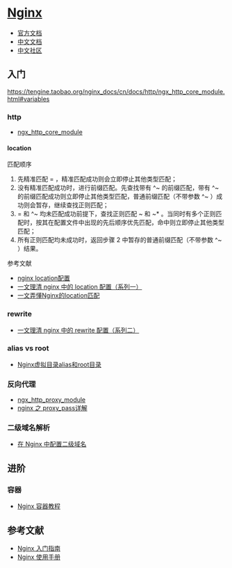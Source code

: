 # [Nginx](https://nginx.org/)

- [官方文档](https://nginx.org/en/docs/)
- [中文文档](https://tengine.taobao.org/nginx_docs/cn/docs/)
- [中文社区](https://www.nginx.org.cn/)

## 入门

https://tengine.taobao.org/nginx_docs/cn/docs/http/ngx_http_core_module.html#variables

### http

- [ngx_http_core_module](https://tengine.taobao.org/nginx_docs/cn/docs/http/ngx_http_core_module.html#location)

#### location

匹配顺序

1. 先精准匹配 = ，精准匹配成功则会立即停止其他类型匹配；
2. 没有精准匹配成功时，进行前缀匹配。先查找带有 ^~ 的前缀匹配，带有 ^~ 的前缀匹配成功则立即停止其他类型匹配，普通前缀匹配（不带参数 ^~ ）成功则会暂存，继续查找正则匹配；
3. = 和 ^~ 均未匹配成功前提下，查找正则匹配 ~ 和 ~* 。当同时有多个正则匹配时，按其在配置文件中出现的先后顺序优先匹配，命中则立即停止其他类型匹配；
4. 所有正则匹配均未成功时，返回步骤 2 中暂存的普通前缀匹配（不带参数 ^~ ）结果。


参考文献

- [nginx location配置](https://segmentfault.com/a/1190000022173920)
- [一文理清 nginx 中的 location 配置（系列一）](https://segmentfault.com/a/1190000022315733)
- [一文弄懂Nginx的location匹配](https://segmentfault.com/a/1190000013267839)

### rewrite

- [一文理清 nginx 中的 rewrite 配置（系列二）](https://segmentfault.com/a/1190000022407797)

### alias vs root

- [Nginx虚拟目录alias和root目录](https://cloud.tencent.com/developer/article/1026992)

### 反向代理

- [ngx_http_proxy_module](https://tengine.taobao.org/nginx_docs/cn/docs/http/ngx_http_proxy_module.html)
- [nginx 之 proxy_pass详解](https://www.jianshu.com/p/b010c9302cd0)

### 二级域名解析

- [在 Nginx 中配置二级域名](https://mincong.io/2021/05/29/nginx-subdomains/)

## 进阶

### 容器

- [Nginx 容器教程](http://www.ruanyifeng.com/blog/2018/02/nginx-docker.html)

## 参考文献

- [Nginx 入门指南](https://www.w3cschool.cn/nginx/)
- [Nginx 使用手册](https://www.w3cschool.cn/nginxsysc/)
